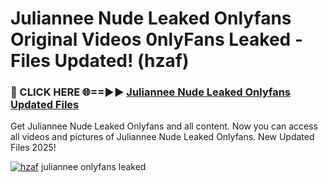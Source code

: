# Juliannee Nude Leaked Onlyfans Original Videos 0nlyFans Leaked - Files Updated! (hzaf)

<h3>🔴 CLICK HERE 🌐==►► <a href="https://tinyurl.com/2jnfzry5" rel="nofollow">Juliannee Nude Leaked Onlyfans Updated Files</a></h3>

Get Juliannee Nude Leaked Onlyfans and all content. Now you can access all videos and pictures of Juliannee Nude Leaked Onlyfans. New Updated Files 2025!

[![hzaf](https://i.imgur.com/GyGTBgg.gif)](https://tinyurl.com/2jnfzry5)
juliannee onlyfans leaked